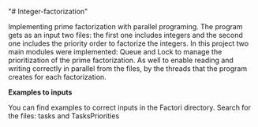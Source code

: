 "# Integer-factorization" 

Implementing prime factorization with parallel programing. The program gets as an input two files: the first one includes integers and the second one includes the priority order to factorize the integers. In this project two main modules were implemented: Queue and Lock to manage the prioritization of the prime factorization. As well to enable reading and writing correctly in parallel from the files, by the threads that the program creates for each factorization.

**Examples to inputs**

You can find examples to correct inputs in the Factori directory. Search for the files: tasks and TasksPriorities
